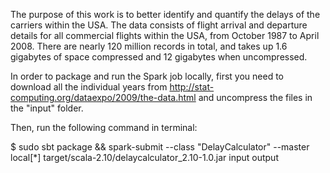 The purpose of this work is to better identify and quantify the delays of the carriers within the USA.
The data consists of flight arrival and departure details for all commercial flights within the USA, from October 1987 to April 2008. There are nearly 120 million records in total, and takes up 1.6 gigabytes of space compressed and 12 gigabytes when uncompressed.

In order to package and run the Spark job locally, first you need to download all the individual years from http://stat-computing.org/dataexpo/2009/the-data.html and uncompress the files in the "input" folder.

Then, run the following command in terminal:

$ sudo sbt package && spark-submit --class "DelayCalculator" --master local[*] target/scala-2.10/delaycalculator_2.10-1.0.jar input output

